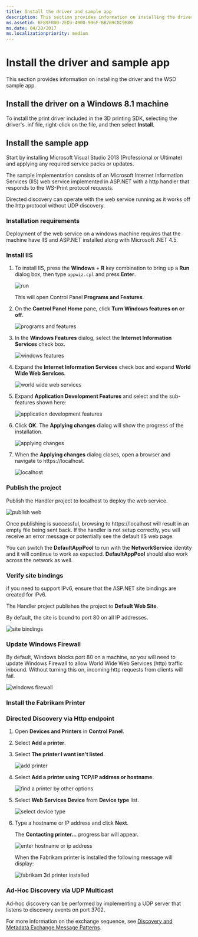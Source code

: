 ```yaml
---
title: Install the driver and sample app
description: This section provides information on installing the driver and the WSD sample app.
ms.assetid: BF89F0D0-2ED3-4900-996F-BB7B9C8C9B80
ms.date: 04/20/2017
ms.localizationpriority: medium
---
```


# Install the driver and sample app


This section provides information on installing the driver and the WSD sample app.

## Install the driver on a Windows 8.1 machine


To install the print driver included in the 3D printing SDK, selecting the driver's .inf file, right-click on the file, and then select **Install**.

## Install the sample app


Start by installing Microsoft Visual Studio 2013 (Professional or Ultimate) and applying any required service packs or updates.

The sample implementation consists of an Microsoft Internet Information Services (IIS) web service implemented in ASP.NET with a http handler that responds to the WS-Print protocol requests.

Directed discovery can operate with the web service running as it works off the http protocol without UDP discovery.

### Installation requirements

Deployment of the web service on a windows machine requires that the machine have IIS and ASP.NET installed along with Microsoft .NET 4.5.

### Install IIS

1.  To install IIS, press the **Windows** + **R** key combination to bring up a **Run** dialog box, then type `appwiz.cpl` and press **Enter**.

    ![run](images/wsd-app-1.png)

    This will open Control Panel **Programs and Features**.

2.  On the **Control Panel Home** pane, click **Turn Windows features on or off**.

    ![programs and features](images/wsd-app-2.png)

3.  In the **Windows Features** dialog, select the **Internet Information Services** check box.

    ![windows features](images/wsd-app-3.png)

4.  Expand the **Internet Information Services** check box and expand **World Wide Web Services**.

    ![world wide web services](images/wsd-app-4.png)

5.  Expand **Application Development Features** and select and the sub-features shown here:

    ![application development features](images/wsd-app-5.png)

6.  Click **OK**. The **Applying changes** dialog will show the progress of the installation.

    ![applying changes](images/wsd-app-6.png)

7.  When the **Applying changes** dialog closes, open a browser and navigate to https://localhost.

    ![localhost](images/wsd-app-7.png)

### Publish the project

Publish the Handler project to localhost to deploy the web service.

![publish web](images/wsd-app-8.png)

Once publishing is successful, browsing to https://localhost will result in an empty file being sent back. If the handler is not setup correctly, you will receive an error message or potentially see the default IIS web page.

You can switch the **DefaultAppPool** to run with the **NetworkService** identity and it will continue to work as expected. **DefaultAppPool** should also work across the network as well.

### Verify site bindings

if you need to support IPv6, ensure that the ASP.NET site bindings are created for IPv6.

The Handler project publishes the project to **Default Web Site**.

By default, the site is bound to port 80 on all IP addresses.

![site bindings](images/wsd-app-9.png)

### Update Windows Firewall

By default, Windows blocks port 80 on a machine, so you will need to update Windows Firewall to allow World Wide Web Services (http) traffic inbound. Without turning this on, incoming http requests from clients will fail.

![windows firewall](images/wsd-app-10.png)

### Install the Fabrikam Printer

### Directed Discovery via Http endpoint

1.  Open **Devices and Printers** in **Control Panel**.

2.  Select **Add a printer**.

3.  Select **The printer I want isn't listed**.

    ![add printer](images/wsd-app-11.png)

4.  Select **Add a printer using TCP/IP address or hostname**.

    ![find a printer by other options](images/wsd-app-12.png)

5.  Select **Web Services Device** from **Device type** list.

    ![select device type](images/wsd-app-13.png)

6.  Type a hostname or IP address and click **Next**.

    The **Contacting printer...** progress bar will appear.

    ![enter hostname or ip address](images/wsd-app-14.png)

    When the Fabrikam printer is installed the following message will display:

    ![fabrikam 3d printer installed](images/wsd-app-15.png)

### Ad-Hoc Discovery via UDP Multicast

Ad-hoc discovery can be performed by implementing a UDP server that listens to discovery events on port 3702.

For more information on the exchange sequence, see [Discovery and Metadata Exchange Message Patterns](https://docs.microsoft.com/windows/desktop/WsdApi/discovery-and-metadata-exchange-message-patterns).

 

 




